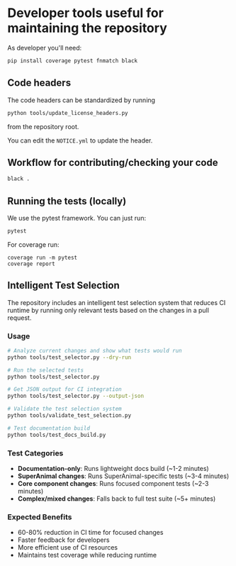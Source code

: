 # Developer tools useful for maintaining the repository

As developer you'll need:

```bash
pip install coverage pytest fnmatch black
```

## Code headers

The code headers can be standardized by running

``` bash
python tools/update_license_headers.py
```

from the repository root.

You can edit the `NOTICE.yml` to update the header.


## Workflow for contributing/checking your code

```bash
black .
```

## Running the tests (locally)

We use the pytest framework. You can just run:

```bash
pytest
```

For coverage run:

```
coverage run -m pytest
coverage report
```

## Intelligent Test Selection

The repository includes an intelligent test selection system that reduces CI runtime by running only relevant tests based on the changes in a pull request.

### Usage

```bash
# Analyze current changes and show what tests would run
python tools/test_selector.py --dry-run

# Run the selected tests
python tools/test_selector.py

# Get JSON output for CI integration
python tools/test_selector.py --output-json

# Validate the test selection system
python tools/validate_test_selection.py

# Test documentation build
python tools/test_docs_build.py
```

### Test Categories

- **Documentation-only**: Runs lightweight docs build (~1-2 minutes)
- **SuperAnimal changes**: Runs SuperAnimal-specific tests (~3-4 minutes)
- **Core component changes**: Runs focused component tests (~2-3 minutes)
- **Complex/mixed changes**: Falls back to full test suite (~5+ minutes)

### Expected Benefits

- 60-80% reduction in CI time for focused changes
- Faster feedback for developers
- More efficient use of CI resources
- Maintains test coverage while reducing runtime
